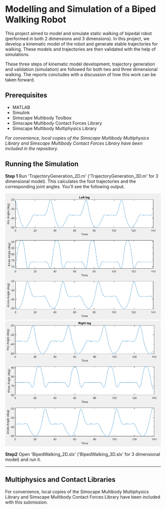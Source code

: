 # Modelling and Simulation of a Biped Walking Robot

This project aimed to model and simulate static walking of bipedal robot (performed in both 2 dimensions and 3 dimensions). In this project, we develop a kinematic model of the robot and generate stable trajectories for walking. These models and trajectories are then validated with the help of simulations. 

These three steps of kinematic model development, trajectory generation and validation (simulation) are followed for both two and three dimensional walking. The reports concludes with a discussion of how this work can be taken forward.

## Prerequisites
* MATLAB
* Simulink
* Simscape Multibody Toolbox 
* Simscape Multibody Contact Forces Library
* Simscape Multibody Multiphysics Library

*For convenience, local copies of the Simscape Multibody Multiphysics Library and Simscape Multibody Contact Forces Library have been included in the repository.*

## Running the Simulation

**Step 1** Run 'TrajectoryGeneration_2D.m' ('TrajectoryGeneration_3D.m' for 3 dimensional model). This calculates the foot trajectories and the corresponding joint angles. You'll see the following output. 

![alt text](2D_LeftLegAngle.PNG?raw=true "Title")
![alt text](2D_RightLegAngle.PNG?raw=true "Title")

**Step2** Open 'BipedWalking_2D.slx' ('BipedWalking_3D.slx' for 3 dimensional model) and run it. 

---

## Multiphysics and Contact Libraries
For convenience, local copies of the Simscape Multibody Multiphysics Library and
Simscape Multibody Contact Forces Library have been included with this submission.